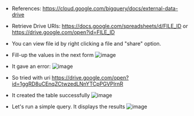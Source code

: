 - References: https://cloud.google.com/bigquery/docs/external-data-drive
- Retrieve Drive URIs: https://docs.google.com/spreadsheets/d/FILE_ID or https://drive.google.com/open?id=FILE_ID
- You can view file id by right clicking a file and "share" option.
- Fill-up the values in the next form
  ![image](https://github.com/Ajit1279/GCP_Learning/assets/81754034/41c1543d-e9f1-445d-aa96-aed6649e0dc1)

- It gave an error:
  ![image](https://github.com/Ajit1279/GCP_Learning/assets/81754034/62168092-bdc7-45c0-ba7e-04d51c76ffcd)


- So tried with uri https://drive.google.com/open?id=1ggRD8uCEnqZCtwzedLNnYTCpPGVPlrnR

- It created the table successfully
  ![image](https://github.com/Ajit1279/GCP_Learning/assets/81754034/877164c4-818b-47f6-a50b-c2ada9c69baf)


- Let's run a simple query. It displays the results
  ![image](https://github.com/Ajit1279/GCP_Learning/assets/81754034/3790b21f-51d8-4974-817a-7c4f59356404)
   
